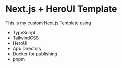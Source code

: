 # Next.js + HeroUI Template

This is my custom Next.js Template using

- TypeScript
- TailwindCSS
- HeroUI
- App Directory
- Docker for publishing
- pnpm
